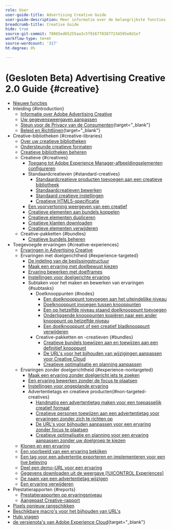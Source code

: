 ```yaml
---
role: User
user-guide-title: Advertising Creative Guide
user-guide-description: Meer informatie over de belangrijkste functies, taken, instellingen en andere bronnen die vereist zijn voor het gebruik van Advertising Creative.
breadcrumb-title: Creative Guide
hide: true
source-git-commit: 78865ed65255aa3c5f9167703877234595e8d1e7
workflow-type: tm+mt
source-wordcount: '317'
ht-degree: 0%

---
```



# (Gesloten Beta) Advertising Creative 2.0 Guide {#creative}

+ [Nieuwe functies](/help/creative/home.md)
+ Inleiding {#introduction}
   + [Informatie over Adobe Advertising Creative](/help/creative/introduction/creative-about.md)
   + [Uw gegevensweergaven aanpassen](/help/creative/introduction/customize-data-views.md)
   + [ Steun voor de Privacy van de Consumenten](https://experienceleague.adobe.com/docs/advertising/privacy/home.html?lang=nl-NL){target="_blank"} <!-- This is a duplicate link to this file, so using an absolute link here instead of a relative link. Github doesn't allow duplicate links via relative links. -->
   + [ Beleid en Richtlijnen](https://experienceleague.adobe.com/docs/advertising/privacy/home.html?lang=nl-NL){target="_blank"} <!-- This is a duplicate link to this file, so using an absolute link here instead of a relative link. Github doesn't allow duplicate links via relative links. -->
+ Creative-bibliotheken {#creative-libraries}
   + [Over uw creatieve bibliotheken](/help/creative/creative-libraries/creative-libraries-about.md)
   + [Ondersteunde creatieve formaten](/help/creative/creative-libraries/creative-sizes.md)
   + [Creatieve bibliotheken beheren](/help/creative/creative-libraries/creative-library-manage.md)
   + Creatieve {#creatives}
      + [Toegang tot Adobe Experience Manager-afbeeldingselementen configureren](/help/creative/creative-libraries/aem-assets-configure.md)
      + Standaardcreatieven {#standard-creatives}
         + [Standaardcreatieve producten toevoegen aan een creatieve bibliotheek](/help/creative/creative-libraries/creative-add-standard.md)
         + [Standaardcreatieven bewerken](/help/creative/creative-libraries/creative-edit-standard.md)
         + [Standaard creatieve instellingen](/help/creative/creative-libraries/creative-settings-standard.md)
         + [Creatieve HTML5-specificatie](/help/creative/creative-libraries/html5-creative-specification.md)
      + [Een voorvertoning weergeven van een creatief](/help/creative/creative-libraries/creative-preview.md)
      + [Creatieve elementen aan bundels koppelen](/help/creative/creative-libraries/creative-attach-detach-bundles.md)
      + [Creatieve elementen dupliceren](/help/creative/creative-libraries/creative-duplicate.md)
      + [Creatieve klanten downloaden](/help/creative/creative-libraries/creative-download.md)
      + [Creatieve elementen verwijderen](/help/creative/creative-libraries/creative-delete.md)
   + Creative-pakketten {#bundles}
      + [Creatieve bundels beheren](/help/creative/creative-libraries/bundle-manage.md)
+ Toegevoegde ervaringen {#creative-experiences}
   + [Ervaringen in Advertising Creative](/help/creative/experiences/experience-about.md)
   + Ervaringen met doelgerichtheid {#experience-targeted}
      + [De indeling van de beslissingstructuur](/help/creative/experiences/experience-decision-tree.md)
      + [Maak een ervaring met doelbewust kiezen](/help/creative/experiences/experience-create-targeting.md)
      + [Ervaring bewerken met doelframes](/help/creative/experiences/experience-edit-targeting.md)
      + [Instellingen voor doelgerichte ervaring](/help/creative/experiences/experience-settings-targeting.md)
      + Subtaken voor het maken en bewerken van ervaringen {#subtasks}
         + Doelknooppunten {#nodes}
            + [Een doelknooppunt toevoegen aan het uiteindelijke niveau](/help/creative/experiences/experience-target-node-add-final.md)
            + [Doelknooppunt invoegen tussen knooppunten](/help/creative/experiences/experience-target-node-add-inner.md)
            + [Een op hetzelfde niveau staand doelknooppunt toevoegen](/help/creative/experiences/experience-target-node-add-sibling.md)
            + [Onderliggende knooppunten kopiëren naar een ander knooppunt op hetzelfde niveau](/help/creative/experiences/experience-target-node-copy.md)
            + [Een doelknooppunt of een creatief bladknooppunt verwijderen](/help/creative/experiences/experience-target-node-delete.md)
         + Creative-pakketten en -creatieven {#bundles}
            + [Creatieve bundels toewijzen aan en toewijzen aan een definitief knooppunt](/help/creative/experiences/experience-assign-creative-bundles.md)
            + [De URL&#39;s voor het bijhouden van wijzigingen aanpassen voor Creative Cloud](/help/creative/experiences/experience-tracking-urls-targeting.md)
            + [Creatieve optimalisatie en planning aanpassen](/help/creative/experiences/experience-optimization-scheduling-targeting.md)
   + Ervaringen zonder doelgerichtheid {#experience-nontargeted}
      + [Maak een ervaring zonder doelgericht iets te zoeken](/help/creative/experiences/experience-create-no-targeting.md)
      + [Een ervaring bewerken zonder de focus te plaatsen](/help/creative/experiences/experience-edit-no-targeting.md)
      + [Instellingen voor ongeplande ervaring](/help/creative/experiences/experience-settings-no-targeting.md)
      + Advertentietags en creatieve producten{#non-targeted-creatives}
         + [Handmatig een advertentietag maken voor een toepasselijk creatief formaat](/help/creative/experiences/experience-tag-create-manually.md)
         + [Creatieve personen toewijzen aan een advertentietag voor ervaringen zonder zich te richten op](/help/creative/experiences/experience-tag-assign-creatives.md)
         + [De URL&#39;s voor bijhouden aanpassen voor een ervaring zonder focus te plaatsen](/help/creative/experiences/experience-tracking-urls-no-targeting.md)
         + [Creatieve optimalisatie en planning voor een ervaring aanpassen zonder uw doelgroep te kiezen](/help/creative/experiences/experience-optimization-scheduling-no-targeting.md)
   + [Klonen en een ervaring](/help/creative/experiences/experience-clone.md)
   + [Een voorbeeld van een ervaring bekijken](/help/creative/experiences/experience-preview.md)
   + [Een tag voor een advertentie exporteren en implementeren voor een live beleving](/help/creative/experiences/experience-tag-export.md)
   + [Deel een demo-URL voor een ervaring](/help/creative/experiences/experience-share-demo-url.md)
   + [Gegevens downloaden uit de weergave [!UICONTROL Experiences]](/help/creative/experiences/experience-download-view.md)
   + [De naam van een advertentietag wijzigen](/help/creative/experiences/experience-tag-rename.md)
   + [Een ervaring verwijderen](/help/creative/experiences/experience-delete.md)
+ Prestatierapporten {#reports}
   + [Prestatierapporten op ervaringsniveau](/help/creative/experiences/experience-performance-details.md)
   + [Aangepast Creative-rapport](/help/creative/report-custom-creative.md)
+ [Pixels opnieuw rangschikken](/help/creative/pixels/retargeting-pixel-manage.md)
+ [Beschikbare macro&#39;s voor het bijhouden van URL&#39;s](/help/creative/creative-macros.md)
+ [Hulp vragen](/help/creative/get-help.md)
+ [ de versienota&#39;s van Adobe Experience Cloud](https://experienceleague.adobe.com/docs/release-notes/experience-cloud/current.html?lang=nl-NL){target="_blank"}
